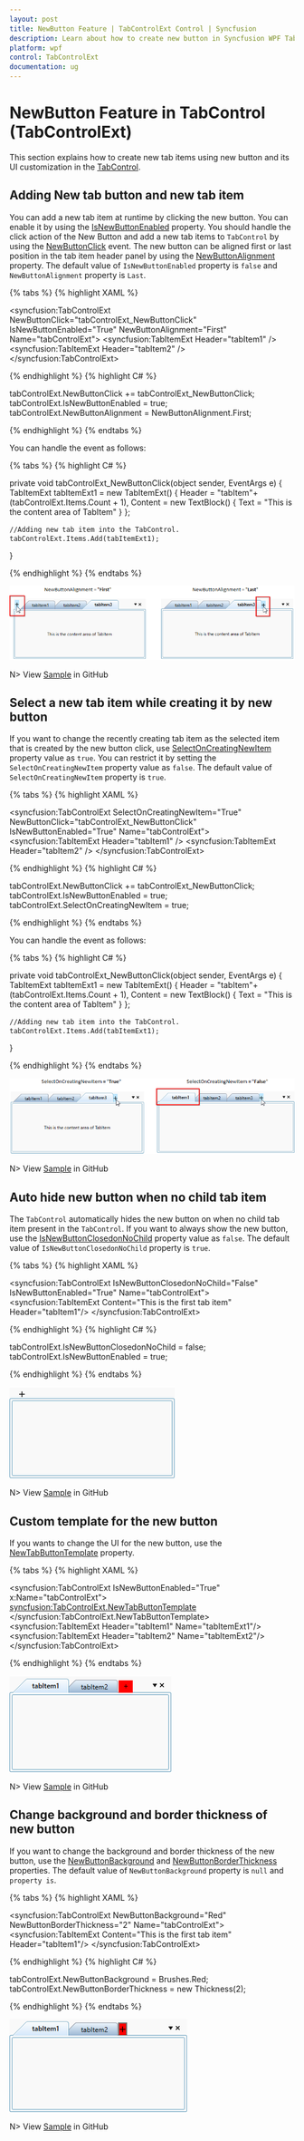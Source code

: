 ```yaml
---
layout: post
title: NewButton Feature | TabControlExt Control | Syncfusion
description: Learn about how to create new button in Syncfusion WPF TabControlExt control and more details about the control features.
platform: wpf
control: TabControlExt
documentation: ug
---
```


# NewButton Feature in TabControl (TabControlExt)

This section explains how to create new tab items using new button and its UI customization in the [TabControl](https://help.syncfusion.com/cr/wpf/Syncfusion.Windows.Tools.Controls.TabControlExt.html). 

## Adding New tab button and new tab item

You can add a new tab item at runtime by clicking the new button. You can enable it by using the [IsNewButtonEnabled](https://help.syncfusion.com/cr/wpf/Syncfusion.Windows.Tools.Controls.TabControlExt.html#Syncfusion_Windows_Tools_Controls_TabControlExt_IsNewButtonEnabled) property. You should handle the click action of the New Button and add a new tab items to `TabControl` by using the [NewButtonClick](https://help.syncfusion.com/cr/wpf/Syncfusion.Windows.Tools.Controls.TabControlExt.html) event. The new button can be aligned first or last position in the tab item header panel by using the [NewButtonAlignment](https://help.syncfusion.com/cr/wpf/Syncfusion.Windows.Tools.Controls.TabControlExt.html#Syncfusion_Windows_Tools_Controls_TabControlExt_NewButtonAlignment) property. The default value of `IsNewButtonEnabled` property is `false` and `NewButtonAlignment` property is `Last`.

{% tabs %}
{% highlight XAML %}

<syncfusion:TabControlExt NewButtonClick="tabControlExt_NewButtonClick"
                          IsNewButtonEnabled="True"
                          NewButtonAlignment="First"
                          Name="tabControlExt">
    <syncfusion:TabItemExt Header="tabItem1" />
    <syncfusion:TabItemExt Header="tabItem2" />
</syncfusion:TabControlExt>

{% endhighlight %}
{% highlight C# %}

tabControlExt.NewButtonClick += tabControlExt_NewButtonClick;
tabControlExt.IsNewButtonEnabled = true;
tabControlExt.NewButtonAlignment = NewButtonAlignment.First;

{% endhighlight %}
{% endtabs %}

You can handle the event as follows:

{% tabs %}
{% highlight C# %}

private void tabControlExt_NewButtonClick(object sender, EventArgs e) {
    TabItemExt tabItemExt1 = new TabItemExt()
    {
        Header = "tabItem"+ (tabControlExt.Items.Count + 1),
        Content = new TextBlock() { Text = "This is the content area of TabItem" }
    };

    //Adding new tab item into the TabControl.
    tabControlExt.Items.Add(tabItemExt1);
}

{% endhighlight %}
{% endtabs %}

![New tab item added by new button click](NewButton-Feature_images/NewButton.png)

N> View [Sample](https://github.com/SyncfusionExamples/syncfusion-wpf-tabcontrolext-examples/tree/master/Samples/NewButton) in GitHub

## Select a new tab item while creating it by new button

If you want to change the recently creating tab item as the selected item that is created by the new button click, use [SelectOnCreatingNewItem](https://help.syncfusion.com/cr/wpf/Syncfusion.Windows.Tools.Controls.TabControlExt.html#Syncfusion_Windows_Tools_Controls_TabControlExt_SelectOnCreatingNewItemProperty) property value as `true`. You can restrict it by setting the `SelectOnCreatingNewItem` property value as `false`. The default value of `SelectOnCreatingNewItem` property is `true`.

{% tabs %}
{% highlight XAML %}

<syncfusion:TabControlExt SelectOnCreatingNewItem="True" 
                          NewButtonClick="tabControlExt_NewButtonClick"
                          IsNewButtonEnabled="True"
                          Name="tabControlExt">
    <syncfusion:TabItemExt Header="tabItem1" />
    <syncfusion:TabItemExt Header="tabItem2" />
</syncfusion:TabControlExt>

{% endhighlight %}
{% highlight C# %}

tabControlExt.NewButtonClick += tabControlExt_NewButtonClick;
tabControlExt.IsNewButtonEnabled = true;
tabControlExt.SelectOnCreatingNewItem = true;

{% endhighlight %}
{% endtabs %}

You can handle the event as follows:

{% tabs %}
{% highlight C# %}

private void tabControlExt_NewButtonClick(object sender, EventArgs e) {
    TabItemExt tabItemExt1 = new TabItemExt()
    {
        Header = "tabItem"+ (tabControlExt.Items.Count + 1),
        Content = new TextBlock() { Text = "This is the content area of TabItem" }
    };

    //Adding new tab item into the TabControl.
    tabControlExt.Items.Add(tabItemExt1);
}

{% endhighlight %}
{% endtabs %}

![New tab item as selected item](NewButton-Feature_images/SelectOnCreatingNewItem.png)

N> View [Sample](https://github.com/SyncfusionExamples/syncfusion-wpf-tabcontrolext-examples/tree/master/Samples/NewButton) in GitHub

## Auto hide new button when no child tab item

The `TabControl` automatically hides the new button on when no child tab item present in the `TabControl`. If you want to always show the new button, use the [IsNewButtonClosedonNoChild](https://help.syncfusion.com/cr/wpf/Syncfusion.Windows.Tools.Controls.TabControlExt.html#Syncfusion_Windows_Tools_Controls_TabControlExt_IsNewButtonClosedonNoChild) property value as `false`. The default value of `IsNewButtonClosedonNoChild` property is `true`.

{% tabs %}
{% highlight XAML %}

<syncfusion:TabControlExt IsNewButtonClosedonNoChild="False"
                          IsNewButtonEnabled="True"
                          Name="tabControlExt">
    <syncfusion:TabItemExt Content="This is the first tab item"
                           Header="tabItem1"/>
</syncfusion:TabControlExt>

{% endhighlight %}
{% highlight C# %}

tabControlExt.IsNewButtonClosedonNoChild = false;
tabControlExt.IsNewButtonEnabled = true;

{% endhighlight %}
{% endtabs %}

![TabControl always show the new button](NewButton-Feature_images/NewButtonShow.png)

N> View [Sample](https://github.com/SyncfusionExamples/syncfusion-wpf-tabcontrolext-examples/tree/master/Samples/NewButton) in GitHub

## Custom template for the new button

If you wants to change the UI for the new button, use the [NewTabButtonTemplate](https://help.syncfusion.com/cr/wpf/Syncfusion.Windows.Tools.Controls.TabControlExt.html#Syncfusion_Windows_Tools_Controls_TabControlExt_NewTabButtonTemplate) property. 

{% tabs %}
{% highlight XAML %}

<syncfusion:TabControlExt IsNewButtonEnabled="True"
                          x:Name="tabControlExt">
    <syncfusion:TabControlExt.NewTabButtonTemplate>
        <DataTemplate>
            <TextBlock Background="Red"
                       FontSize="14"
                       TextAlignment="Center" 
                       Width="25" Height="25" 
                       Text=" + "/>
        </DataTemplate>
    </syncfusion:TabControlExt.NewTabButtonTemplate>
    <syncfusion:TabItemExt Header="tabItem1" Name="tabItemExt1"/>
    <syncfusion:TabItemExt Header="tabItem2" Name="tabItemExt2"/>
</syncfusion:TabControlExt>

{% endhighlight %}
{% endtabs %}

![Custom UI for the new button](NewButton-Feature_images/CustomNewButton.png)

N> View [Sample](https://github.com/SyncfusionExamples/syncfusion-wpf-tabcontrolext-examples/tree/master/Samples/NewButton) in GitHub

## Change background and border thickness of new button

If you want to change the background and border thickness of the new button, use the [NewButtonBackground](https://help.syncfusion.com/cr/wpf/Syncfusion.Windows.Tools.Controls.TabControlExt.html#Syncfusion_Windows_Tools_Controls_TabControlExt_NewButtonBackground) and [NewButtonBorderThickness](https://help.syncfusion.com/cr/wpf/Syncfusion.Windows.Tools.Controls.TabControlExt.html#Syncfusion_Windows_Tools_Controls_TabControlExt_NewButtonBorderThicknessProperty) properties. The default value of `NewButtonBackground` property is `null` and `` property is ``.

{% tabs %}
{% highlight XAML %}

<syncfusion:TabControlExt NewButtonBackground="Red"
                          NewButtonBorderThickness="2"
                          Name="tabControlExt">
    <syncfusion:TabItemExt Content="This is the first tab item"
                           Header="tabItem1"/>
</syncfusion:TabControlExt>

{% endhighlight %}
{% highlight C# %}

tabControlExt.NewButtonBackground = Brushes.Red;
tabControlExt.NewButtonBorderThickness = new Thickness(2);

{% endhighlight %}
{% endtabs %}

![Red color applied for the new button background](NewButton-Feature_images/NewButtonBackground.png)

N> View [Sample](https://github.com/SyncfusionExamples/syncfusion-wpf-tabcontrolext-examples/tree/master/Samples/NewButton) in GitHub